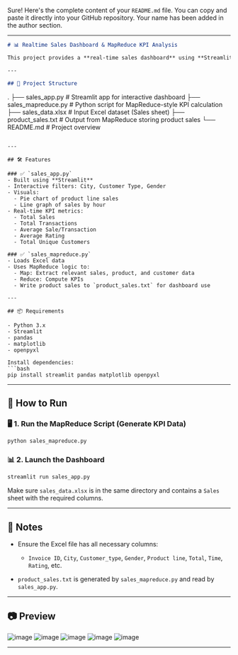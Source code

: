 Sure! Here's the complete content of your `README.md` file. You can copy and paste it directly into your GitHub repository. Your name has been added in the author section.

---

```markdown
# 📊 Realtime Sales Dashboard & MapReduce KPI Analysis

This project provides a **real-time sales dashboard** using **Streamlit**, along with a **MapReduce-based KPI processor** for summarizing key metrics from sales data.

---

## 📁 Project Structure

```

.
├── sales\_app.py         # Streamlit app for interactive dashboard
├── sales\_mapreduce.py   # Python script for MapReduce-style KPI calculation
├── sales\_data.xlsx      # Input Excel dataset (Sales sheet)
├── product\_sales.txt    # Output from MapReduce storing product sales
└── README.md            # Project overview

````

---

## 🛠️ Features

### ✅ `sales_app.py`
- Built using **Streamlit**
- Interactive filters: City, Customer Type, Gender
- Visuals:
  - Pie chart of product line sales
  - Line graph of sales by hour
- Real-time KPI metrics:
  - Total Sales
  - Total Transactions
  - Average Sale/Transaction
  - Average Rating
  - Total Unique Customers

### ✅ `sales_mapreduce.py`
- Loads Excel data
- Uses MapReduce logic to:
  - Map: Extract relevant sales, product, and customer data
  - Reduce: Compute KPIs
  - Write product sales to `product_sales.txt` for dashboard use

---

## 📦 Requirements

- Python 3.x
- Streamlit
- pandas
- matplotlib
- openpyxl

Install dependencies:
```bash
pip install streamlit pandas matplotlib openpyxl
````

---

## 🚀 How to Run

### 🖥️ 1. Run the MapReduce Script (Generate KPI Data)

```bash
python sales_mapreduce.py
```

### 📊 2. Launch the Dashboard

```bash
streamlit run sales_app.py
```

Make sure `sales_data.xlsx` is in the same directory and contains a `Sales` sheet with the required columns.

---

## 📌 Notes

* Ensure the Excel file has all necessary columns:

  * `Invoice ID`, `City`, `Customer_type`, `Gender`, `Product line`, `Total`, `Time`, `Rating`, etc.
* `product_sales.txt` is generated by `sales_mapreduce.py` and read by `sales_app.py`.

---

## 📷 Preview

![image](https://github.com/user-attachments/assets/2cc33bf4-4a16-47dc-b8c5-799980a144ce)
![image](https://github.com/user-attachments/assets/7d8457bf-abfb-41b7-948b-30606954d830)
![image](https://github.com/user-attachments/assets/9658d6a9-9158-4970-8fdb-52e639b3d1cc)
![image](https://github.com/user-attachments/assets/dc0b5c5e-ea9b-4f77-9ec9-2f69b40d60bb)
![image](https://github.com/user-attachments/assets/8ec952ca-a744-4d19-b933-9001ced32f6f)


---


